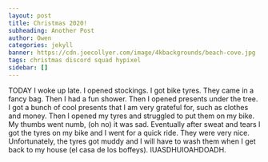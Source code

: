 ```yaml
---
layout: post
title: Christmas 2020!
subheading: Another Post
author: Owen
categories: jekyll
banner: https://cdn.joecollyer.com/image/4kbackgrounds/beach-cove.jpg
tags: christmas discord squad hypixel
sidebar: []
---
```


TODAY I woke up late. I opened stockings. I got bike tyres. They came in a fancy bag. Then I had a fun shower. Then I opened presents under the tree. I got a bunch of cool presents that I am very grateful for, such as clothes and money. Then I opened my tyres and struggled to put them on my bike. My thumbs went numb, (oh no) it was sad. Eventually after sweat and tears I got the tyres on my bike and I went for a quick ride. They were very nice. Unfortunately, the tyres got muddy and I will have to wash them when I get back to my house (el casa de los boffeys). IUASDHUIOAHDOADH.
